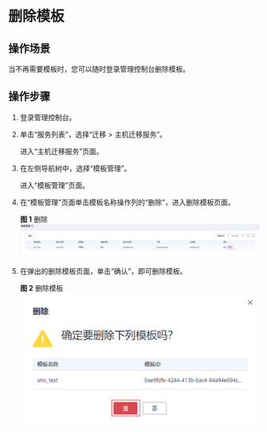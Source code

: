 # 删除模板<a name="sms_03_0049"></a>

## 操作场景<a name="zh-cn_topic_0248056540_section1566111211466"></a>

当不再需要模板时，您可以随时登录管理控制台删除模板。

## 操作步骤<a name="zh-cn_topic_0248056540_section8920141595719"></a>

1.  登录管理控制台。
2.  单击“服务列表”，选择“迁移 \> 主机迁移服务”。

    进入“主机迁移服务”页面。

3.  在左侧导航树中，选择“模板管理”。

    进入“模板管理”页面。

4.  在“模板管理”页面单击模板名称操作列的“删除”，进入删除模板页面。

    **图 1**  删除<a name="zh-cn_topic_0248056540_fig6310135664717"></a>  
    ![](figures/删除.png "删除")

5.  在弹出的删除模板页面，单击“确认”，即可删除模板。

    **图 2**  删除模板<a name="zh-cn_topic_0248056540_fig3494264532"></a>  
    ![](figures/删除模板.png "删除模板")



